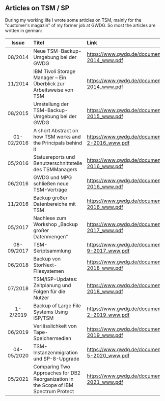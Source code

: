 ## Articles on TSM / SP
During my working life I wrote some articles on TSM, mainly for the "customer's magazin" of my former job at GWDG.
So most the articles are written in german:

| Issue |  Titel |	Link |
| :---: | :----- | :----- |
| 08/2014    | Neue TSM-Backup-Umgebung bei der GWDG | https://www.gwdg.de/documents/20182/27257/GN_08-2014_www.pdf |
| 11/2014    | IBM Tivoli Storage Manager – Ein Überblick zur Arbeitsweise von TSM | https://www.gwdg.de/documents/20182/27257/GN_11-2014_www.pdf |
| 08/2015    | Umstellung der TSM-Backup-Umgebung bei der GWDG | https://www.gwdg.de/documents/20182/27257/GN_08-2015_www.pdf |
| 01-02/2016 | A short Abstract on how TSM works and the Principals behind it | https://www.gwdg.de/documents/20182/27257/GN_1-2-2016_www.pdf |
| 05/2016    | Statusreports und Benutzerschnittstelle des TSMManagers | https://www.gwdg.de/documents/20182/27257/GN_5-2016_www.pdf |
| 06/2016    | GWDG und MPG schließen neue TSM-Verträge | https://www.gwdg.de/documents/20182/27257/GN_6-2016_www.pdf |
| 11/2016    | Backup großer Datenbereiche mit TSM | https://www.gwdg.de/documents/20182/27257/GN_11-2016_www.pdf |
| 05/2017    | Nachlese zum Workshop „Backup großer Datenmengen“ | https://www.gwdg.de/documents/20182/27257/GN_5-2017_www.pdf |
| 08-09/2017 | TSM-Skriptsammlung | https://www.gwdg.de/documents/20182/27257/GN_8-9-2017_www.pdf |
| 06/2018    | Backup von StorNext-Filesystemen | https://www.gwdg.de/documents/20182/27257/GN_6-2018_www.pdf |
| 07/2018    | TSM/ISP-Updates: Zeitplanung und Folgen für die Nutzer | https://www.gwdg.de/documents/20182/27257/GN_7-2018_www.pdf |
| 1-2/2019 	 | Backup of Large File Systems Using ISP/TSM | https://www.gwdg.de/documents/20182/27257/GN_1-2-2019_www.pdf |
| 06/2019 	 | Verlässlichkeit von Tape-Speichermedien | https://www.gwdg.de/documents/20182/27257/GN_6-2019_www.pdf |
| 04-05/2020 | TSM-Instanzenmigration und SP-8-Upgrade | https://www.gwdg.de/documents/20182/27257/GN_4-5-2020_www.pdf |
| 05/2021 	 | Comparing Two Approaches for DB2 Reorganization in the Scope of IBM Spectrum Protect | https://www.gwdg.de/documents/20182/27257/GN_5-2021_www.pdf |
